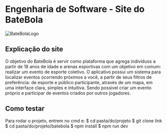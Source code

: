 # Engenharia de Software - Site do BateBola
![BateBolaLogo](https://github.com/PaoloOrguim/batebola/assets/89609677/89bf19fd-2a29-4fef-89d8-32d219fa7575)

## Explicação do site
O objetivo do BateBola é servir como plataforma que agrega indivíduos a partir de 18 anos de idade e arenas esportivas com um objetivo em comum:
realizar um evento de esporte coletivo. O aplicativo possui um sistema para localizar eventos ocorrendo próximos a você, a partir de seus filtros
de preferência: de esporte e público participante, através de um mapa, em uma interface clara, simples e intuitiva. Sendo possível criar um evento
próprio e participar de eventos criados por outros jogadores.

## Como testar 
Para rodar o projeto, entrem no cmd e:
$ cd pasta/do/projeto
$ git clone link
$ cd pasta/do/projeto/batebola
$ npm install
$ npm run dev

